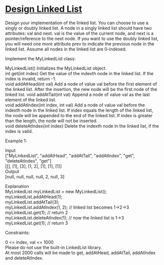 # [Design Linked List](https://leetcode.com/problems/design-linked-list/)

Design your implementation of the linked list. You can choose to use a singly or doubly linked list.
A node in a singly linked list should have two attributes: val and next. val is the value of the current node, and next is a pointer/reference to the next node.
If you want to use the doubly linked list, you will need one more attribute prev to indicate the previous node in the linked list. Assume all nodes in the linked list are 0-indexed.  

Implement the MyLinkedList class:  

MyLinkedList() Initializes the MyLinkedList object.  
int get(int index) Get the value of the indexth node in the linked list. If the index is invalid, return -1.  
void addAtHead(int val) Add a node of value val before the first element of the linked list. After the insertion, the new node will be the first node of the linked list.
void addAtTail(int val) Append a node of value val as the last element of the linked list.  
void addAtIndex(int index, int val) Add a node of value val before the indexth node in the linked list. If index equals the length of the linked list, the node will be appended to the end of the linked list. If index is greater than the length, the node will not be inserted.   
void deleteAtIndex(int index) Delete the indexth node in the linked list, if the index is valid.  

Example 1:  

Input  
["MyLinkedList", "addAtHead", "addAtTail", "addAtIndex", "get", "deleteAtIndex", "get"]  
[[], [1], [3], [1, 2], [1], [1], [1]]  
Output  
[null, null, null, null, 2, null, 3]  

Explanation  
MyLinkedList myLinkedList = new MyLinkedList();  
myLinkedList.addAtHead(1);  
myLinkedList.addAtTail(3);  
myLinkedList.addAtIndex(1, 2);    // linked list becomes 1->2->3  
myLinkedList.get(1);              // return 2  
myLinkedList.deleteAtIndex(1);    // now the linked list is 1->3  
myLinkedList.get(1);              // return 3  
 
Constraints:  

0 <= index, val <= 1000  
Please do not use the built-in LinkedList library.  
At most 2000 calls will be made to get, addAtHead, addAtTail, addAtIndex and deleteAtIndex.   